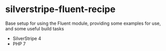 # silverstripe-fluent-recipe
Base setup for using the Fluent module, providing some examples for use, and some useful build tasks

- SilverStripe 4
- PHP 7
